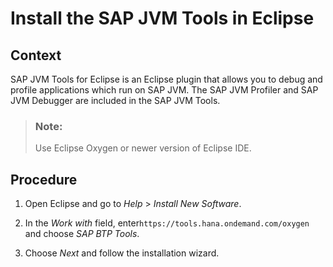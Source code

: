 <!-- loio4e974524dfc240a3b942e553e5ef44a0 -->

# Install the SAP JVM Tools in Eclipse



## Context

SAP JVM Tools for Eclipse is an Eclipse plugin that allows you to debug and profile applications which run on SAP JVM. The SAP JVM Profiler and SAP JVM Debugger are included in the SAP JVM Tools.

> ### Note:  
> Use Eclipse Oxygen or newer version of Eclipse IDE.



## Procedure

1.  Open Eclipse and go to *Help* \> *Install New Software*.

2.  In the *Work with* field, enter`https://tools.hana.ondemand.com/oxygen` and choose *SAP BTP Tools*.

3.  Choose *Next* and follow the installation wizard.


